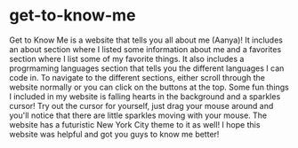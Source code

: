 # get-to-know-me
Get to Know Me is a website that tells you all about me (Aanya)! It includes an about section where I listed some information about me and a favorites section where I list some of my favorite things. It also includes a progrmaming languages section that tells you the different languages I can code in. To navigate to the different sections, either scroll through the website normally or you can click on the buttons at the top. Some fun things I included in my website is falling hearts in the background and a sparkles cursor! Try out the cursor for yourself, just drag your mouse around and you'll notice that there are little sparkles moving with your mouse. The website has a futuristic New York City theme to it as well! I hope this website was helpful and got you guys to know me better! 
